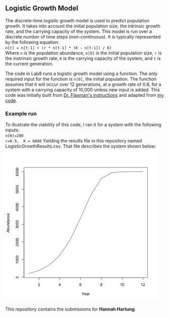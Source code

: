 ﻿## Logistic Growth Model

The discrete-time logistic growth model is used to predict population growth. It takes into account the initial population size, the intrinsic growth rate, and the carrying capacity of the system. This model is run over a discrete number of time steps (non-continuous). It is typically represented by the following equation:  
`n[t] = n[t-1] + (r * n[t-1] * (K - n[t-1]) / K)`   
Where `n` is the population abundance, `n[0]` is the initial population size, `r` is the instrinsic growth rate, `K` is the carrying capacity of the system, and `t` is the current generation.

The code in Lab8 runs a logistic growth model using a function. The only required input for the function is `n[0]`, the initial population. The function assumes that it will occur over 12 generations, at a growth rate of 0.8, for a system with a carrying capacity of 10,000 unless new input is added. This code was initially built from [Dr. Flaxman's instructions](https://github.com/flaxmans/CompBio_on_git/blob/master/Labs/Lab04/Lab04_ForLoops.md) and adapted from [my code](https://github.com/hannahhartung/CompBioLabsAndHomework/blob/master/Labs/Lab04/Lab4.R).

### Example run
To illustrate the viability of this code, I ran it for a system with the following inputs:  
`n[0]=200`  
`r=0.9,  K = 6000`
Yielding the results file in this repository named LogisticGrowthResults.csv. That file describes the system shown below:
![Logistic Growth Example](https://github.com/hannahhartung/CompBioLabsAndHomework/blob/master/Labs/Lab08/Growth_Model.png)



This repository contains the submissions for **Hannah Hartung**.



